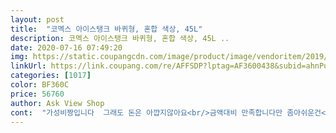 ```yaml
---
layout: post 
title:  "코멕스 아이스탱크 바퀴형, 혼합 색상, 45L" 
description: 코멕스 아이스탱크 바퀴형, 혼합 색상, 45L ..
date: 2020-07-16 07:49:20 
img: https://static.coupangcdn.com/image/product/image/vendoritem/2019/06/07/3152884345/808ddca6-a7be-4165-a78f-3cfddbd0385f.jpg 
linkUrl: https://link.coupang.com/re/AFFSDP?lptag=AF3600438&subid=ahnPublicAsk&pageKey=90427847&itemId=282073524&vendorItemId=3152884345&traceid=V0-113-03f31a8a17b95bda 
categories: [1017] 
color: BF360C 
price: 56760 
author: Ask View Shop 
cont:  "가성비짱입니다  그래도 돈은 아꺕지않아요<br/>금액대비 만족합니다만 좀아쉬운건<br/>뚜껑 열었을때 고정해주는 와이어 도 좀더 튼튼하게 만들었으면<br/>물빠짐구멍하나정도 있었으면 하는 바램이내요<br/>여름 휴가기간동안 사용할건데<br/>튼튼해보여서 좋긴한데 크기에비해 생각보다 많이 안들어가요<br/>편리성을 생각해서 구매했어요<br/>" 
---
```

